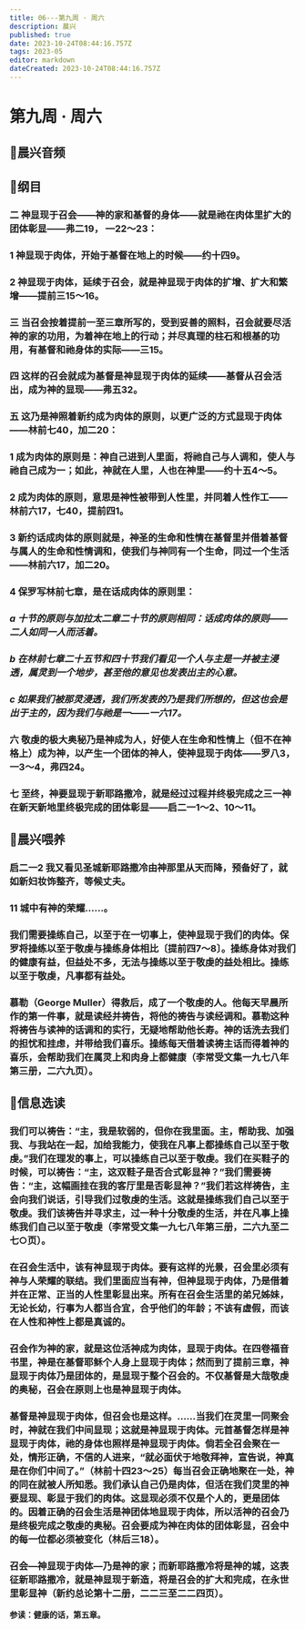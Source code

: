 ```yaml
---
title: 06---第九周 · 周六
description: 晨兴
published: true
date: 2023-10-24T08:44:16.757Z
tags: 2023-05
editor: markdown
dateCreated: 2023-10-24T08:44:16.757Z
---
```


# 第九周 · 周六
## 🎵晨兴音频

## 📖纲目

### 二  神显现于召会——神的家和基督的身体——就是祂在肉体里扩大的团体彰显——弗二19， —22～23：

### 1  神显现于肉体，开始于基督在地上的时候——约十四9。

### 2  神显现于肉体，延续于召会，就是神显现于肉体的扩增、扩大和繁增——提前三15～16。

### 三  当召会按着提前一至三章所写的，受到妥善的照料，召会就要尽活神的家的功用，为着神在地上的行动；并尽真理的柱石和根基的功用，有基督和祂身体的实际——三15。

### 四  这样的召会就成为基督是神显现于肉体的延续——基督从召会活出，成为神的显现——弗五32。

### 五  这乃是神照着新约成为肉体的原则，以更广泛的方式显现于肉体——林前七40，加二20：

### 1  成为肉体的原则是：神自己进到人里面，将祂自己与人调和，使人与祂自己成为一；如此，神就在人里，人也在神里——约十五4～5。

### 2  成为肉体的原则，意思是神性被带到人性里，并同着人性作工——林前六17，七40，提前四1。

### 3  新约话成肉体的原则就是，神圣的生命和性情在基督里并借着基督与属人的生命和性情调和，使我们与神同有一个生命，同过一个生活——林前六17，加二20。

### 4  保罗写林前七章，是在话成肉体的原则里：

### *a  十节的原则与加拉太二章二十节的原则相同：话成肉体的原则——二人如同一人而活着。*

### *b  在林前七章二十五节和四十节我们看见一个人与主是一并被主浸透，属灵到一个地步，甚至他的意见也发表出主的心意。*

### *c  如果我们被那灵浸透，我们所发表的乃是我们所想的，但这也会是出于主的，因为我们与祂是一——一六17。*

### 六  敬虔的极大奥秘乃是神成为人，好使人在生命和性情上（但不在神格上）成为神，以产生一个团体的神人，使神显现于肉体——罗八3，一3～4，弗四24。

### 七  至终，神要显现于新耶路撒冷，就是经过过程并终极完成之三一神在新天新地里终极完成的团体彰显——启二一1～2、10～11。

## 📖晨兴喂养

### **启二一2    我又看见圣城新耶路撒冷由神那里从天而降，预备好了，就如新妇妆饰整齐，等候丈夫。**

### **11    城中有神的荣耀……。**

### 我们需要操练自己，以至于在一切事上，使神显现于我们的肉体。保罗将操练以至于敬虔与操练身体相比〔提前四7～8〕。操练身体对我们的健康有益，但益处不多，无法与操练以至于敬虔的益处相比。操练以至于敬虔，凡事都有益处。

### 慕勒（George Muller）得救后，成了一个敬虔的人。他每天早晨所作的第一件事，就是读经并祷告，将他的祷告与读经调和。慕勒这种将祷告与读神的话调和的实行，无疑地帮助他长寿。神的话洗去我们的担忧和挂虑，并带给我们喜乐。操练每天借着读祷主话而得着神的喜乐，会帮助我们在属灵上和肉身上都健康（李常受文集一九七八年第三册，二六九页）。

## 📖信息选读

### 我们可以祷告：“主，我是软弱的，但你在我里面。主，帮助我、加强我、与我站在一起，加给我能力，使我在凡事上都操练自己以至于敬虔。”我们在理发的事上，可以操练自己以至于敬虔。我们在买鞋子的时候，可以祷告：“主，这双鞋子是否合式彰显神？”我们需要祷告：“主，这幅画挂在我的客厅里是否彰显神？”我们若这样祷告，主会向我们说话，引导我们过敬虔的生活。这就是操练我们自己以至于敬虔。我们该祷告并寻求主，过一种十分敬虔的生活，并在凡事上操练我们自己以至于敬虔（李常受文集一九七八年第三册，二六九至二七○页）。

### 在召会生活中，该有神显现于肉体。要有这样的光景，召会里必须有神与人荣耀的联结。我们里面应当有神，但神显现于肉体，乃是借着并在正常、正当的人性里彰显出来。所有在召会生活里的弟兄姊妹，无论长幼，行事为人都当合宜，合乎他们的年龄；不该有虚假，而该在人性和神性上都是真诚的。

### 召会作为神的家，就是这位活神成为肉体，显现于肉体。在四卷福音书里，神是在基督耶稣个人身上显现于肉体；然而到了提前三章，神显现于肉体乃是团体的，是显现于整个召会的。不仅基督是大哉敬虔的奥秘，召会在原则上也是神显现于肉体。

### 基督是神显现于肉体，但召会也是这样。……当我们在灵里一同聚会时，神就在我们中间显现；这就是神显现于肉体。元首基督怎样是神显现于肉体，祂的身体也照样是神显现于肉体。倘若全召会聚在一处，情形正确，不信的人进来，“就必面伏于地敬拜神，宣告说，神真是在你们中间了。”（林前十四23～25）每当召会正确地聚在一处，神的同在就被人所知悉。我们承认自己仍是肉体，但活在我们灵里的神要显现、彰显于我们的肉体。这显现必须不仅是个人的，更是团体的。因着正确的召会生活是神团体地显现于肉体，所以活神的召会乃是终极完成之敬虔的奥秘。召会要成为神在肉体的团体彰显，召会中的每一位都必须被变化（林后三18）。

### 召会—神显现于肉体—乃是神的家；而新耶路撒冷将是神的城，这表征新耶路撒冷，就是神显现于新造，将是召会的扩大和完成，在永世里彰显神（新约总论第十二册，二二三至二二四页）。

**参读：健康的话，第五章。**
<!-- Google tag (gtag.js) -->
<script async src="https://www.googletagmanager.com/gtag/js?id=G-1P8709Z16T"></script>
<script>
  window.dataLayer = window.dataLayer || [];
  function gtag(){dataLayer.push(arguments);}
  gtag('js', new Date());

  gtag('config', 'G-1P8709Z16T');
</script>
